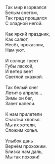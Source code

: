 Так мир взорвался<br />
Белым снегом,<br />
Так град прощался<br />
С хладной негой.<br />
<br />
Как яркий праздник,<br />
Как салют,<br />
Несёт, проказник,<br />
Нам уют.<br />
<br />
И солнце греет<br />
Губы лаской,<br />
И ветер веет<br />
Светлой сказкой.<br />
<br />
Так белый снег<br />
Летит в апреле…<br />
Зимы он бег,<br />
Завет капели.<br />
<br />
К нам прилетели<br />
Счастья хлопья.<br />
Мы их хотели,<br />
Сложим копья.<br />
<br />
Улыбок дань<br />
Вернём прохожим.<br />
Близка нам даль,<br />
Мы так похожи!